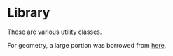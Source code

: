# Library
These are various utility classes. 

For geometry, a large portion was borrowed from 
[here](https://github.com/FTCLib/FTCLib/tree/2e02f856a3cc354628bc77d489ffdd7fc05dfc8a/core/src/main/java/com/arcrobotics/ftclib/geometry).